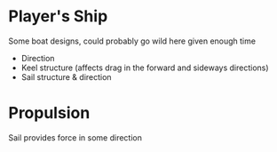 # Player's Ship

Some boat designs, could probably go wild here given enough time

- Direction
- Keel structure (affects drag in the forward and sideways directions)
- Sail structure & direction

# Propulsion

Sail provides force in some direction
